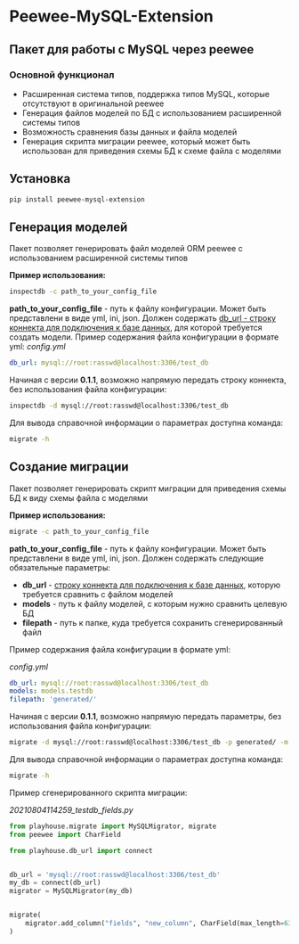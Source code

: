 # **Peewee-MySQL-Extension**
## Пакет для работы с MySQL через peewee


### Основной функционал

- Расширенная система типов, поддержка типов MySQL, которые отсутствуют в оригинальной peewee
- Генерация файлов моделей по БД с использованием расширенной системы типов 
- Возможность сравнения базы данных и файла моделей
- Генерация скрипта миграции peewee, который может быть использован для приведения схемы БД к схеме файла с моделями

## Установка
```sh
pip install peewee-mysql-extension
```
 

## Генерация моделей
Пакет позволяет генерировать файл моделей ORM peewee с использованием расширенной системы типов

**Пример использования:**
```sh
inspectdb -c path_to_your_config_file
```
**path_to_your_config_file** - путь к файлу конфигурации. Может быть представлени в виде yml, ini, json. Должен содержать [db_url - строку коннекта для подключения к базе данных](http://docs.peewee-orm.com/en/latest/peewee/playhouse.html#db-url), для которой требуется создать модели.
Пример содержания файла конфигурации в формате yml:
*config.yml*
```yml
db_url: mysql://root:rasswd@localhost:3306/test_db
```
Начиная с версии **0.1.1**, возможно напрямую передать строку коннекта, без использования файла конфигурации:

```sh
inspectdb -d mysql://root:rasswd@localhost:3306/test_db
```

Для вывода справочной информации о параметрах доступна команда:

```sh
migrate -h
```


## Создание миграции
Пакет позволяет генерировать скрипт миграции для приведения схемы БД к виду схемы файла с моделями

**Пример использования:**
```sh
migrate -c path_to_your_config_file
```
**path_to_your_config_file** - путь к файлу конфигурации. Может быть представлени в виде yml, ini, json. Должен содержать следующие обязательные параметры:
- **db_url** - [строку коннекта для подключения к базе данных](http://docs.peewee-orm.com/en/latest/peewee/playhouse.html#db-url), которую требуется сравнить с файлом моделей
- **models** - путь к файлу моделей, с которым нужно сравнить целевую БД
- **filepath** - путь к папке, куда требуется сохранить сгенерированный файл


Пример содержания файла конфигурации в формате yml:

*config.yml*
```yml
db_url: mysql://root:rasswd@localhost:3306/test_db
models: models.testdb
filepath: 'generated/'
```
Начиная с версии **0.1.1**, возможно напрямую передать параметры, без использования файла конфигурации:

```sh
migrate -d mysql://root:rasswd@localhost:3306/test_db -p generated/ -m models.testdb
```

Для вывода справочной информации о параметрах доступна команда:

```sh
migrate -h
```

Пример сгенерированного скрипта миграции:

*20210804114259_testdb_fields.py*

```python
from playhouse.migrate import MySQLMigrator, migrate
from peewee import CharField

from playhouse.db_url import connect


db_url = 'mysql://root:rasswd@localhost:3306/test_db'
my_db = connect(db_url)
migrator = MySQLMigrator(my_db)


migrate(
    migrator.add_column("fields", "new_column", CharField(max_length=63, null=True)),
)
```